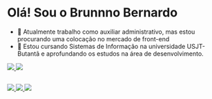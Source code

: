 # Olá! Sou o Brunnno Bernardo

- 🔭 Atualmente trabalho como auxiliar administrativo, mas estou procurando uma colocação no mercado de front-end
- 🌱 Estou cursando Sistemas de Informação na universidade USJT-Butantã e aprofundando os estudos na área de desenvolvimento.
<div>
  <a href="httpsem"github.com/brunnobernardo">
    <img height"180em" src="https://github-readme-stats.vercel.app/api?username=brunnobernardo&theme=gotham&show_icons=true&include_all_cinnits_private=true"/>
     <img height"180em" src="https://github-readme-stats.vercel.app/api/top-langs/?username=brunnobernardo&layout=compact&langs_conut=16&theme=gotham"/>
</div>
                                                                                                   
##
                                                                                                   
 <div>
                                                                                                                                                      
 <a href="https://www.linkedin.com/in/brunno-bernardo-b0a502204/" target="_blank"><img src="https://img.shields.io/badge/LinkedIn-0077B5?style=for-the-badge&logo=linkedin&logoColor=white" target="_blank"> </a>
   <a href="malito:brunnobernardo00@gmail.com (https://mail.google.com/mail/u/0/#inbox)" target="_blank"><img src="https://img.shields.io/badge/Gmail-D14836?style=for-the-badge&logo=gmail&logoColor=white" target="_blank"> </a>
    <a href="https://api.whatsapp.com/send/?phone=5511955520403&text&app_absent=0" target="_blank"><img src="https://img.shields.io/badge/WhatsApp-25D366?style=for-the-badge&logo=whatsapp&logoColor=white" target="_blank"> </a>
    
 </div>
